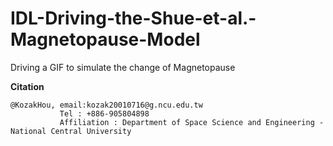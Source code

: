 # IDL-Driving-the-Shue-et-al.-Magnetopause-Model
Driving a GIF to simulate the change of Magnetopause


**Citation**
```
@KozakHou, email:kozak20010716@g.ncu.edu.tw
           Tel : +886-905804898
           Affiliation : Department of Space Science and Engineering - National Central University 
```
